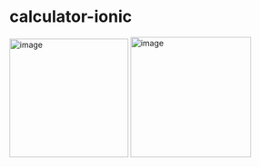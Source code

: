 # calculator-ionic

<img width="209" alt="image" src="https://user-images.githubusercontent.com/125897558/224496483-360fa5b3-833a-42d9-b80e-1ae3c27e76d9.png">
<img width="212" alt="image" src="https://user-images.githubusercontent.com/125897558/224519242-5e233451-17e9-4b0c-8c1a-b02ea74b24d1.png">
